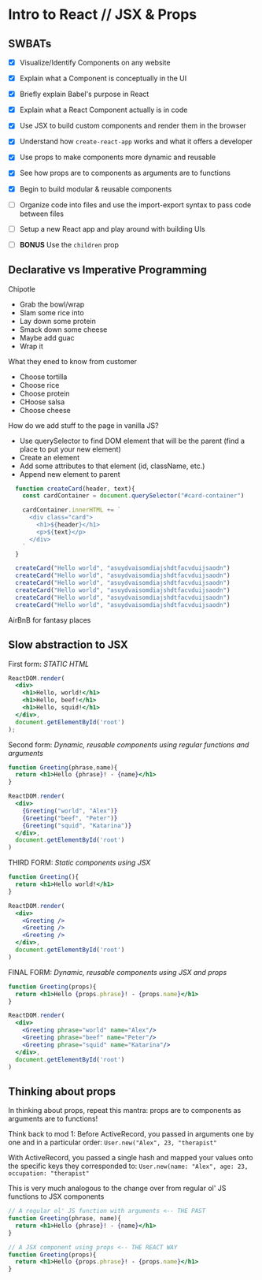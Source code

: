 Intro to React // JSX & Props
=============================

## SWBATs

- [x] Visualize/Identify Components on any website
- [x] Explain what a Component is conceptually in the UI
- [x] Briefly explain Babel's purpose in React
- [x] Explain what a React Component actually is in code
- [x] Use JSX to build custom components and render them in the browser

- [x] Understand how `create-react-app` works and what it offers a developer
- [x] Use props to make components more dynamic and reusable
- [x] See how props are to components as arguments are to functions
- [x] Begin to build modular & reusable components

- [ ] Organize code into files and use the import-export syntax to pass code between files
- [ ] Setup a new React app and play around with building UIs
- [ ] **BONUS** Use the `children` prop 


## Declarative vs Imperative Programming

Chipotle
- Grab the bowl/wrap
- Slam some rice into
- Lay down some protein
- Smack down some cheese
- Maybe add guac
- Wrap it

What they ened to know from customer
- Choose tortilla
- Choose rice
- Choose protein
- CHoose salsa
- Choose cheese


How do we add stuff to the page in vanilla JS?
- Use querySelector to find DOM element that will be the parent (find a place to put your new element)
- Create an element
- Add some attributes to that element (id, className, etc.)
- Append new element to parent

```js
  function createCard(header, text){
    const cardContainer = document.querySelector("#card-container")

    cardContainer.innerHTML += `
      <div class="card">
        <h1>${header}</h1>
        <p>${text}</p>
      </div>
    `
  }

  createCard("Hello world", "asuydvaisomdiajshdtfacvduijsaodn")
  createCard("Hello world", "asuydvaisomdiajshdtfacvduijsaodn")
  createCard("Hello world", "asuydvaisomdiajshdtfacvduijsaodn")
  createCard("Hello world", "asuydvaisomdiajshdtfacvduijsaodn")
  createCard("Hello world", "asuydvaisomdiajshdtfacvduijsaodn")
  createCard("Hello world", "asuydvaisomdiajshdtfacvduijsaodn")
```


AirBnB for fantasy places



## Slow abstraction to JSX

First form: *STATIC HTML*
```jsx
ReactDOM.render(
  <div>
    <h1>Hello, world!</h1>
    <h1>Hello, beef!</h1>
    <h1>Hello, squid!</h1>
  </div>,
  document.getElementById('root')
);
```


Second form: *Dynamic, reusable components using regular functions and arguments*
```jsx
function Greeting(phrase,name){
  return <h1>Hello {phrase}! - {name}</h1>
}

ReactDOM.render(
  <div>
    {Greeting("world", "Alex")}
    {Greeting("beef", "Peter")}
    {Greeting("squid", "Katarina")}
  </div>, 
  document.getElementById('root')
)
```

THIRD FORM: *Static components using JSX*
```jsx
function Greeting(){
  return <h1>Hello world!</h1>
}

ReactDOM.render(
  <div>
    <Greeting />
    <Greeting />
    <Greeting />
  </div>, 
  document.getElementById('root')
)
```

FINAL FORM: *Dynamic, reusable components using JSX and props*
```jsx
function Greeting(props){
  return <h1>Hello {props.phrase}! - {props.name}</h1>
}

ReactDOM.render(
  <div>
    <Greeting phrase="world" name="Alex"/>
    <Greeting phrase="beef" name="Peter"/>
    <Greeting phrase="squid" name="Katarina"/>
  </div>, 
  document.getElementById('root')
)
```

## Thinking about props

In thinking about props, repeat this mantra: props are to components as arguments are to functions!

Think back to mod 1:
Before ActiveRecord, you passed in arguments one by one and in a particular order: `User.new("Alex", 23, "therapist"`

With ActiveRecord, you passed a single hash and mapped your values onto the specific keys they corresponded to:
`User.new(name: "Alex", age: 23, occupation: "therapist"`

This is very much analogous to the change over from regular ol' JS functions to JSX components

```jsx
// A regular ol' JS function with arguments <-- THE PAST
function Greeting(phrase, name){
  return <h1>Hello {phrase}! - {name}</h1>
}

// A JSX component using props <-- THE REACT WAY
function Greeting(props){
  return <h1>Hello {props.phrase}! - {props.name}</h1>
}
```
